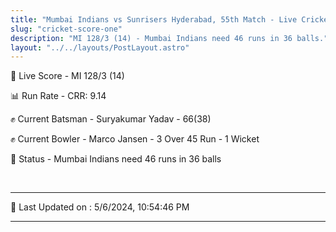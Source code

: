 ```yaml
---
title: "Mumbai Indians vs Sunrisers Hyderabad, 55th Match - Live Cricket Score"
slug: "cricket-score-one"
description: "MI 128/3 (14) - Mumbai Indians need 46 runs in 36 balls."
layout: "../../layouts/PostLayout.astro"
---
```


🔴 Live Score - MI 128/3 (14)  

📊 Run Rate - CRR: 9.14  

✊ Current Batsman - Suryakumar Yadav - 66(38)  

✊ Current Bowler - Marco Jansen - 3 Over 45 Run - 1 Wicket  

📑 Status - Mumbai Indians need 46 runs in 36 balls

<br />

***

📝 Last Updated on : 5/6/2024, 10:54:46 PM

***

